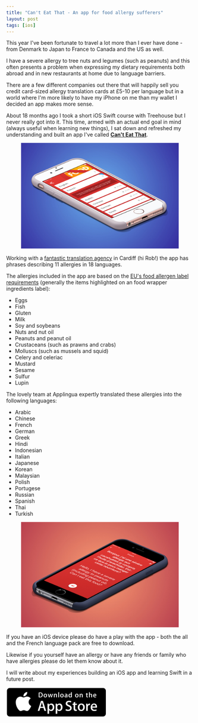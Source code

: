 ```yaml
---
title: "Can't Eat That - An app for food allergy sufferers"
layout: post
tags: [ios]
---
```


This year I've been fortunate to travel a lot more than I ever have done - from Denmark to Japan to France to Canada and the US as well.

I have a severe allergy to tree nuts and legumes (such as peanuts) and this often presents a problem when expressing my dietary requirements both abroad and in new restaurants at home due to language barriers.

There are a few different companies out there that will happily sell you credit card-sized allergy translation cards at £5-10 per language but in a world where I'm more likely to have my iPhone on me than my wallet I decided an app makes more sense.

About 18 months ago I took a short iOS Swift course with Treehouse but I never really got into it. This time, armed with an actual end goal in mind (always useful when learning new things), I sat down and refreshed my understanding and built an app I've called [**Can't Eat That**](https://canteatthat.com).

<figure>
	<img src="/images/cant-eat-that/home-iphone.jpg" />
</figure>

Working with a [fantastic translation agency](https://applingua.com/) in Cardiff (hi Rob!) the app has phrases describing 11 allergies in 18 languages.

The allergies included in the app are based on the [EU's food allergen label requirements](https://www.food.gov.uk/sites/default/files/food-allergen-labelling-technical-guidance.pdf) (generally the items highlighted on an food wrapper ingredients label):

* Eggs
* Fish
* Gluten
* Milk
* Soy and soybeans
* Nuts and nut oil
* Peanuts and peanut oil
* Crustaceans (such as prawns and crabs)
* Molluscs (such as mussels and squid)
* Celery and celeriac
* Mustard
* Sesame
* Sulfur
* Lupin

The lovely team at Applingua expertly translated these allergies into the following languages:

* Arabic
* Chinese
* French
* German
* Greek
* Hindi
* Indonesian
* Italian
* Japanese
* Korean
* Malaysian
* Polish
* Portugese
* Russian
* Spanish
* Thai
* Turkish

<figure>
	<img src="/images/cant-eat-that/translation-iphone.jpg" />
</figure>

If you have an iOS device please do have a play with the app - both the all and the French language pack are free to download.

Likewise if you yourself have an allergy or have any friends or family who have allergies please do let them know about it.

I will write about my experiences building an iOS app and learning Swift in a future post.

[<img src="/images/cant-eat-that/AppStore.svg" />](https://itunes.apple.com/us/app/cant-eat-that-food-allergy/id1114910072?mt=8&at=1001lqtb&ct=alexbilbiecom)